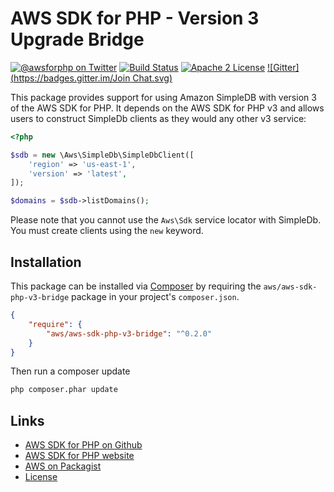 # AWS SDK for PHP - Version 3 Upgrade Bridge

[![@awsforphp on Twitter](http://img.shields.io/badge/twitter-%40awsforphp-blue.svg?style=flat)](https://twitter.com/awsforphp)
[![Build Status](https://travis-ci.org/aws/aws-sdk-php-v3-bridge.svg)](https://travis-ci.org/aws/aws-sdk-php-v3-bridge)
[![Apache 2 License](https://img.shields.io/packagist/l/aws/aws-sdk-php-v3-bridge.svg?style=flat)](http://aws.amazon.com/apache-2-0/)
[![Gitter](https://badges.gitter.im/Join Chat.svg)](https://gitter.im/aws/aws-sdk-php?utm_source=badge&utm_medium=badge&utm_campaign=pr-badge)

This package provides support for using Amazon SimpleDB with version 3 of the
AWS SDK for PHP. It depends on the AWS SDK for PHP v3 and allows users to
construct SimpleDb clients as they would any other v3 service:
```php
<?php

$sdb = new \Aws\SimpleDb\SimpleDbClient([
    'region' => 'us-east-1',
    'version' => 'latest',
]);

$domains = $sdb->listDomains();
```

Please note that you cannot use the `Aws\Sdk` service locator with SimpleDb.
You must create clients using the `new` keyword.

## Installation

This package can be installed via [Composer](http://getcomposer.org) by requiring the
`aws/aws-sdk-php-v3-bridge` package in your project's `composer.json`.

```json
{
    "require": {
        "aws/aws-sdk-php-v3-bridge": "^0.2.0"
    }
}
```

Then run a composer update
```sh
php composer.phar update
```

## Links

* [AWS SDK for PHP on Github](http://github.com/aws/aws-sdk-php/)
* [AWS SDK for PHP website](http://aws.amazon.com/sdkforphp/)
* [AWS on Packagist](https://packagist.org/packages/aws/)
* [License](http://aws.amazon.com/apache2.0/)
